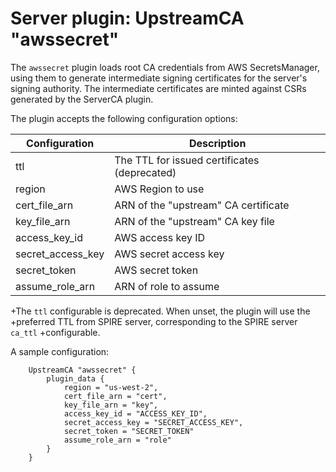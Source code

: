 # Server plugin: UpstreamCA "awssecret"

The `awssecret` plugin loads root CA credentials from AWS SecretsManager, using
them to generate intermediate signing certificates for the server's signing
authority. The intermediate certificates are minted against CSRs generated by
the ServerCA plugin.

The plugin accepts the following configuration options:

| Configuration           | Description                                  |
| ----------------------- | -------------------------------------------- |
| ttl                     | The TTL for issued certificates (deprecated) |
| region                  | AWS Region to use                            |
| cert_file_arn           | ARN of the "upstream" CA certificate         |
| key_file_arn            | ARN of the "upstream" CA key file            |
| access_key_id           | AWS access key ID                            |
| secret_access_key       | AWS secret access key                        |
| secret_token            | AWS secret token                             |
| assume_role_arn         | ARN of role to assume                        |

+The `ttl` configurable is deprecated. When unset, the plugin will use the
+preferred TTL from SPIRE server, corresponding to the SPIRE server `ca_ttl`
+configurable.

A sample configuration:

```
    UpstreamCA "awssecret" {
        plugin_data {
            region = "us-west-2",
            cert_file_arn = "cert",
            key_file_arn = "key",
            access_key_id = "ACCESS_KEY_ID",
            secret_access_key = "SECRET_ACCESS_KEY",
            secret_token = "SECRET_TOKEN"
            assume_role_arn = "role"
        }
    }
```
